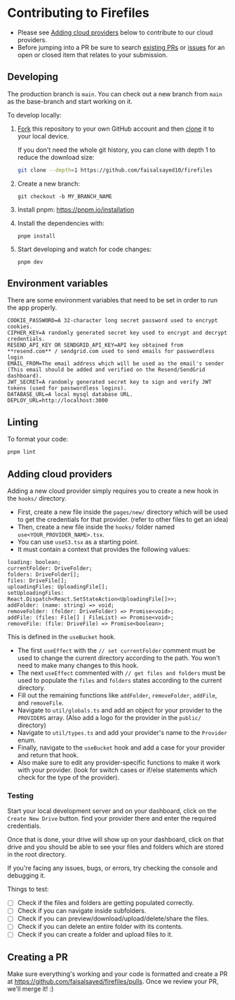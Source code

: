 # Contributing to Firefiles

- Please see [Adding cloud providers](#adding-cloud-providers) below to contribute to our cloud providers.
- Before jumping into a PR be sure to search [existing PRs](https://github.com/faisalsayed10/firefiles/pulls) or [issues](https://github.com/faisalsayed10/firefiles/issues) for an open or closed item that relates to your submission.

## Developing

The production branch is `main`. You can check out a new branch from `main` as the base-branch and start working on it.

To develop locally:

1. [Fork](https://help.github.com/articles/fork-a-repo/) this repository to your
   own GitHub account and then
   [clone](https://help.github.com/articles/cloning-a-repository/) it to your local device.

   If you don't need the whole git history, you can clone with depth 1 to reduce the download size:

   ```sh
   git clone --depth=1 https://github.com/faisalsayed10/firefiles
   ```

2. Create a new branch:
   ```
   git checkout -b MY_BRANCH_NAME
   ```
3. Install pnpm:
   https://pnpm.io/installation
4. Install the dependencies with:
   ```
   pnpm install
   ```
5. Start developing and watch for code changes:
   ```
   pnpm dev
   ```

## Environment variables

There are some environment variables that need to be set in order to run the app properly.

```
COOKIE_PASSWORD=A 32-character long secret password used to encrypt cookies.
CIPHER_KEY=A randomly generated secret key used to encrypt and decrypt credentials.
RESEND_API_KEY OR SENDGRID_API_KEY=API key obtained from **resend.com** / sendgrid.com used to send emails for passwordless login
EMAIL_FROM=The email address which will be used as the email's sender (This email should be added and verified on the Resend/SendGrid dashboard).
JWT_SECRET=A randomly generated secret key to sign and verify JWT tokens (used for passwordless logins).
DATABASE_URL=A local mysql database URL.
DEPLOY_URL=http://localhost:3000
```

## Linting

To format your code:

```sh
pnpm lint
```

## Adding cloud providers

Adding a new cloud provider simply requires you to create a new hook in the `hooks/` directory.

- First, create a new file inside the `pages/new/` directory which will be used to get the credentials for that provider. (refer to other files to get an idea)
- Then, create a new file inside the `hooks/` folder named `use<YOUR_PROVIDER_NAME>.tsx`.
- You can use `useS3.tsx` as a starting point.
- It must contain a context that provides the following values:

```
loading: boolean;
currentFolder: DriveFolder;
folders: DriveFolder[];
files: DriveFile[];
uploadingFiles: UploadingFile[];
setUploadingFiles: React.Dispatch<React.SetStateAction<UploadingFile[]>>;
addFolder: (name: string) => void;
removeFolder: (folder: DriveFolder) => Promise<void>;
addFile: (files: File[] | FileList) => Promise<void>;
removeFile: (file: DriveFile) => Promise<boolean>;
```

This is defined in the `useBucket` hook.

- The first `useEffect` with the `// set currentFolder` comment must be used to change the current directory according to the path. You won't need to make many changes to this hook.
- The next `useEffect` commented with `// get files and folders` must be used to populate the `files` and `folders` states according to the current directory.
- Fill out the remaining functions like `addFolder`, `removeFolder`, `addFile`, and `removeFile`.
- Navigate to `util/globals.ts` and add an object for your provider to the `PROVIDERS` array. (Also add a logo for the provider in the `public/` directory)
- Navigate to `util/types.ts` and add your provider's name to the `Provider` enum.
- Finally, navigate to the `useBucket` hook and add a case for your provider and return that hook.
- Also make sure to edit any provider-specific functions to make it work with your provider. (look for switch cases or if/else statements which check for the type of the provider).

### Testing

Start your local development server and on your dashboard, click on the `Create New Drive` button. find your provider there and enter the required credentials.

Once that is done, your drive will show up on your dashboard, click on that drive and you should be able to see your files and folders which are stored in the root directory.

If you're facing any issues, bugs, or errors, try checking the console and debugging it.

Things to test:

- [ ] Check if the files and folders are getting populated correctly.
- [ ] Check if you can navigate inside subfolders.
- [ ] Check if you can preview/download/upload/delete/share the files.
- [ ] Check if you can delete an entire folder with its contents.
- [ ] Check if you can create a folder and upload files to it.

## Creating a PR

Make sure everything's working and your code is formatted and create a PR at https://github.com/faisalsayed/firefiles/pulls. Once we review your PR, we'll merge it! :)
